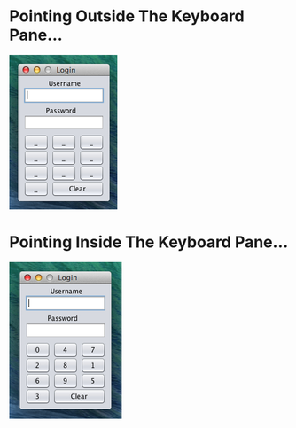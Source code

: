 # Pointing Outside The Keyboard Pane...
![Outside Pane](https://github.com/Sleenker/Numeric_Login/blob/master/appearance/Out.jpg)

# Pointing Inside The Keyboard Pane...
![Inside Pane](https://github.com/Sleenker/Numeric_Login/blob/master/appearance/In.jpg)
